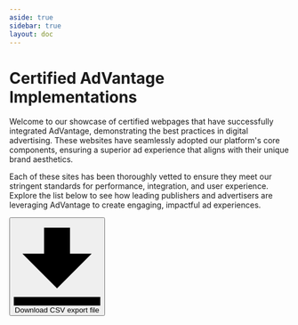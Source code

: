 ```yaml
---
aside: true
sidebar: true
layout: doc
---
```


<script setup lang="ts">
import { ref, shallowRef } from 'vue';
import "./ag-grid-theme-builder-light.css";
import "./ag-grid-theme-builder-dark.css";
import { AgGridVue } from "ag-grid-vue3"; // Vue Data Grid Component
import { getCertifiedSites } from "./getCertifiedSites";

const gridApi = shallowRef();
// Row Data: The data to be displayed.
const rowData = ref([]);
// Get the certified sites from google sheet
getCertifiedSites(rowData);

 // Column Definitions: Defines the columns to be displayed.
 const colDefs = ref([
    { 
      field: "site", 
      headerName: "Site", 
      filter: true, 
      cellRenderer: (params) => {
        const hostName = new URL(params.data.siteUrl).hostname;
        return `<div class="grid grid-cols-[18px_1fr] items-center gap-3">
          <img src="https://icons.duckduckgo.com/ip3/${hostName}.ico" class="rounded-sm" />
          <span>${params.data.site}</span>
        </div>`
      }
    },
    { field: "siteUrl", headerName: "Site URL", hide: true, },
    { field: "formatsMobile", headerName: "Formats Mobile", filter: true, },
    { field: "formatsDesktop", headerName: "Formats Desktop", filter: true, },
    { field: "publisherName", headerName: "Publisher", filter: true,  },
    {
        field: "country",
        headerName: "Country",
        headerClass: "header-product",
        filter: true,
        maxWidth: 120,
      },
    { field: "buyingType", headerName: "Buying Type", filter: true, hide: true, },
]);

const defaultColDef = {
  resizable: false,
};
const autoSizeStrategy = {
  type: "fitGridWidth",
  defaultMinWidth: 100,
};
const paginationPageSizeSelector = [5, 10, 20, 40, 60, 80, 100, 120];
const pagination = true;
const paginationPageSize = 40;

const onBtnExport = () => {
  gridApi.value.exportDataAsCsv({allColumns: true});
};
const onGridReady = (params) => {
  gridApi.value = params.api;
};
</script>

# Certified AdVantage Implementations

Welcome to our showcase of certified webpages that have successfully integrated AdVantage, demonstrating the best practices in digital advertising. These websites have seamlessly adopted our platform's core components, ensuring a superior ad experience that aligns with their unique brand aesthetics.

Each of these sites has been thoroughly vetted to ensure they meet our stringent standards for performance, integration, and user experience. Explore the list below to see how leading publishers and advertisers are leveraging AdVantage to create engaging, impactful ad experiences.

<div class="flex justify-end" style="margin: 10px 0">
  <button v-on:click="onBtnExport()" class="primary font-bold py-2 px-4 rounded inline-flex items-center text-xs">
  <svg class="fill-current w-4 h-4 mr-2" xmlns="http://www.w3.org/2000/svg" viewBox="0 0 20 20"><path d="M13 8V2H7v6H2l8 8 8-8h-5zM0 18h20v2H0v-2z"/></svg>
  <span>Download CSV export file</span>
</button>
</div>

 <!-- The AG Grid component -->
<div id="myGrid" class="ag-theme-custom" style="height: 100%">
  <ag-grid-vue
  :rowData="rowData"
  :columnDefs="colDefs"
  :defaultColDef="defaultColDef"
  :pagination="pagination"
  :paginationPageSizeSelector="paginationPageSizeSelector"
  :paginationPageSize="paginationPageSize"
  @grid-ready="onGridReady"
  style="height: 500px"></ag-grid-vue>
</div>

## Become a Certified AdVantage Partner

Interested in getting your site certified? Join our community of forward-thinking publishers and advertisers who are leading the way in digital advertising. Implement AdVantage on your site and submit a Github issue ticket with your integration for certification.

<button class="primary font-bold py-2 px-4 rounded inline-flex items-center text-xs" onclick="window.open('https://github.com/get-advantage/advantage/issues', '_blank')">Apply for Certification</button>

## Why Certification Matters

-   Verified Quality: Certification ensures that your site’s implementation of AdVantage is optimized for performance, user experience, and brand alignment.
-   Increased Trust: Being a certified AdVantage site signals to advertisers and users alike that your site adheres to the highest standards in digital advertising.

We are proud to recognize these exemplary implementations and look forward to adding more innovative sites to our list. For any questions or assistance with your integration, please join our [Slack channel](https://join.slack.com/t/get-advantage/shared_invite/zt-2gy6c4z4m-4~pIuwRfe8eqPM5H7iV9MQ)
